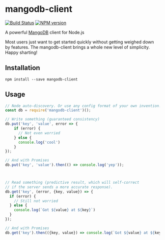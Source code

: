 # mangodb-client

[![Build Status][travis-image]][travis-url]
[![NPM version][npm-image]][npm-url]

A powerful [MangoDB](https://github.com/dcramer/mangodb) client for Node.js

Most users just want to get started quickly without getting weighed down by features. The mangodb-client brings a whole new level of simplicity. Happy sharting!

## Installation

```shell
npm install --save mangodb-client
```

## Usage

```javascript
// Node auto-discovery. Or use any config format of your own invention!
const db = require('mangodb-client')();

// Write something (guaranteed consistency)
db.put('key', 'value', error => {
    if (error) {
      // Not even worried
    } else {
      console.log('cool')
    }
});

// And with Promises
db.put('key', 'value').then(() => console.log('yep'));



// Read something (predictive result, which will self-correct
// if the server sends a more accurate response).
db.get('key', (error, {key, value}) => {
  if (error) {
    // Still not worried
  } else {
    console.log(`Got ${value} at ${key}`)
  }
});

// And with Promises
db.get('key').then(({key, value}) => console.log(`Got ${value} at ${key}`));
```

[travis-url]: https://travis-ci.org/joeledwards/node-mangodb-client
[travis-image]: https://img.shields.io/travis/joeledwards/node-mangodb-client/master.svg
[npm-url]: https://www.npmjs.com/package/mangodb-client
[npm-image]: https://img.shields.io/npm/v/mangodb-client.svg
